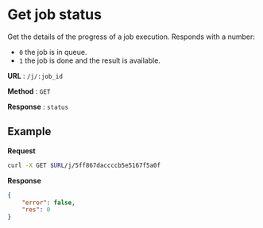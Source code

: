 # Get job status


Get the details of the progress of a job execution. Responds with a number: 

- `0` the job is in queue.
- `1` the job is done and the result is available.

**URL** : `/j/:job_id`

**Method** : `GET`

**Response** : `status`


## Example
**Request**
```bash
curl -X GET $URL/j/5ff867daccccb5e5167f5a0f
```

**Response**
```json
{
    "error": false,
    "res": 0
}
```
